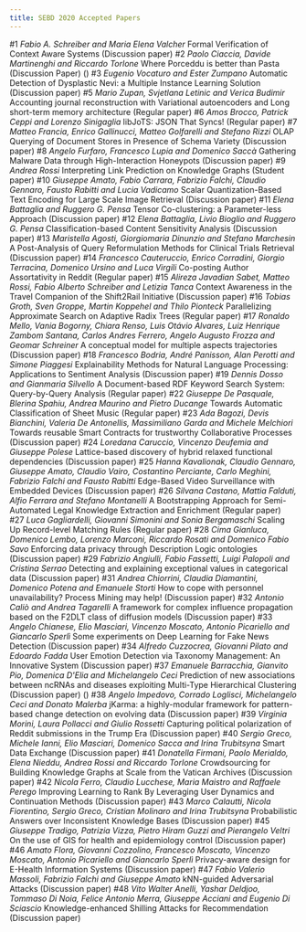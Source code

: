 ```yaml
---
title: SEBD 2020 Accepted Papers
---
```



&num;1 *Fabio A. Schreiber and Maria Elena Valcher* Formal Verification of Context Aware Systems (Discussion paper)
&num;2 *Paolo Ciaccia, Davide Martinenghi and Riccardo Torlone* Where Porceddu is better than Pasta (Discussion Paper) ()
&num;3 *Eugenio Vocaturo and Ester Zumpano* Automatic Detection of Dysplastic Nevi: a Multiple Instance Learning Solution (Discussion paper)
&num;5 *Mario Zupan, Svjetlana Letinic and Verica Budimir* Accounting journal reconstruction with Variational autoencoders and Long short-term memory architecture (Regular paper)
&num;6 *Amos Brocco, Patrick Ceppi and Lorenzo Sinigaglia* libJoTS: JSON That Syncs! (Regular paper)
&num;7 *Matteo Francia, Enrico Gallinucci, Matteo Golfarelli and Stefano Rizzi* OLAP Querying of Document Stores in Presence of Schema Variety (Discussion paper)
&num;8 *Angelo Furfaro, Francesco Lupia and Domenico Saccà* Gathering Malware Data through High-Interaction Honeypots (Discussion paper)
&num;9 *Andrea Rossi* Interpreting Link Prediction on Knowledge Graphs (Student paper)
&num;10 *Giuseppe Amato, Fabio Carrara, Fabrizio Falchi, Claudio Gennaro, Fausto Rabitti and Lucia Vadicamo* Scalar Quantization-Based Text Encoding for Large Scale Image Retrieval (Discussion paper)
&num;11 *Elena Battaglia and Ruggero G. Pensa* Tensor Co-clustering: a Parameter-less Approach (Discussion paper)
&num;12 *Elena Battaglia, Livio Bioglio and Ruggero G. Pensa* Classification-based Content Sensitivity Analysis (Discussion paper)
&num;13 *Maristella Agosti, Giorgiomaria Dinunzio and Stefano Marchesin* A Post-Analysis of Query Reformulation Methods for Clinical Trials Retrieval (Discussion paper)
&num;14 *Francesco Cauteruccio, Enrico Corradini, Giorgio Terracina, Domenico Ursino and Luca Virgili* Co-posting Author Assortativity in Reddit (Regular paper)
&num;15 *Alireza Javadian Sabet, Matteo Rossi, Fabio Alberto Schreiber and Letizia Tanca* Context Awareness in the Travel Companion of the Shift2Rail Initiative (Discussion paper)
&num;16 *Tobias Groth, Sven Groppe, Martin Koppehel and Thilo Pionteck* Parallelizing Approximate Search on Adaptive Radix Trees (Regular paper)
&num;17 *Ronaldo Mello, Vania Bogorny, Chiara Renso, Luis Otávio Alvares, Luiz Henrique Zambom Santana, Carlos Andres Ferrero, Angelo Augusto Frozza and Geomar Schreiner* A conceptual model for multiple aspects trajectories (Discussion paper)
&num;18 *Francesco Bodria, André Panisson, Alan Perotti and Simone Piaggesi* Explainability Methods for Natural Language Processing: Applications to Sentiment Analysis (Discussion paper)
&num;19 *Dennis Dosso and Gianmaria Silvello* A Document-based RDF Keyword Search System: Query-by-Query Analysis (Regular paper)
&num;22 *Giuseppe De Pasquale, Blerina Spahiu, Andrea Maurino and Pietro Ducange* Towards Automatic Classification of Sheet Music (Regular paper)
&num;23 *Ada Bagozi, Devis Bianchini, Valeria De Antonellis, Massimiliano Garda and Michele Melchiori* Towards reusable Smart Contracts for trustworthy Collaborative Processes (Discussion paper)
&num;24 *Loredana Caruccio, Vincenzo Deufemia and Giuseppe Polese* Lattice-based discovery of hybrid relaxed functional dependencies (Discussion paper)
&num;25 *Hanna Kavalionak, Claudio Gennaro, Giuseppe Amato, Claudio Vairo, Costantino Perciante, Carlo Meghini, Fabrizio Falchi and Fausto Rabitti* Edge-Based Video Surveillance with Embedded Devices (Discussion paper)
&num;26 *Silvana Castano, Mattia Falduti, Alfio Ferrara and Stefano Montanelli* A Bootstrapping Approach for Semi-Automated Legal Knowledge Extraction and Enrichment (Regular paper)
&num;27 *Luca Gagliardelli, Giovanni Simonini and Sonia Bergamaschi* Scaling Up Record-level Matching Rules (Regular paper)
&num;28 *Cima Gianluca, Domenico Lembo, Lorenzo Marconi, Riccardo Rosati and Domenico Fabio Savo* Enforcing data privacy through Description Logic ontologies (Discussion paper)
&num;29 *Fabrizio Angiulli, Fabio Fassetti, Luigi Palopoli and Cristina Serrao* Detecting and explaining exceptional values in categorical data (Discussion paper)
&num;31 *Andrea Chiorrini, Claudia Diamantini, Domenico Potena and Emanuele Storti* How to cope with personnel unavailability? Process Mining may help! (Discussion paper)
&num;32 *Antonio Caliò and Andrea Tagarelli* A framework for complex influence propagation based on the F2DLT class of diffusion models (Discussion paper)
&num;33 *Angelo Chianese, Elio Masciari, Vincenzo Moscato, Antonio Picariello and Giancarlo Sperlì* Some experiments on Deep Learning for Fake News Detection (Discussion paper)
&num;34 *Alfredo Cuzzocrea, Giovanni Pilato and Edoardo Fadda* User Emotion Detection via Taxonomy Management: An Innovative System (Discussion paper)
&num;37 *Emanuele Barracchia, Gianvito Pio, Domenica D'Elia and Michelangelo Ceci* Prediction of new associations between ncRNAs and diseases exploiting Multi-Type Hierarchical Clustering (Discussion paper) ()
&num;38 *Angelo Impedovo, Corrado Loglisci, Michelangelo Ceci and Donato Malerba* jKarma: a highly-modular framework for pattern-based change detection on evolving data (Discussion paper)
&num;39 *Virginia Morini, Laura Pollacci and Giulio Rossetti* Capturing political polarization of Reddit submissions in the Trump Era (Discussion paper)
&num;40 *Sergio Greco, Michele Ianni, Elio Masciari, Domenico Sacca and Irina Trubitsyna* Smart Data Exchange (Discussion paper)
&num;41 *Donatella Firmani, Paolo Merialdo, Elena Nieddu, Andrea Rossi and Riccardo Torlone* Crowdsourcing for Building Knowledge Graphs at Scale from the Vatican Archives (Discussion paper)
&num;42 *Nicola Ferro, Claudio Lucchese, Maria Maistro and Raffaele Perego* Improving Learning to Rank By Leveraging User Dynamics and Continuation Methods (Discussion paper)
&num;43 *Marco Calautti, Nicola Fiorentino, Sergio Greco, Cristian Molinaro and Irina Trubitsyna* Probabilistic Answers over Inconsistent Knowledge Bases (Discussion paper)
&num;45 *Giuseppe Tradigo, Patrizia Vizza, Pietro Hiram Guzzi and Pierangelo Veltri* On the use of GIS for health and epidemiology control (Discussion paper)
&num;46 *Amato Flora, Giovanni Cozzolino, Francesco Moscato, Vincenzo Moscato, Antonio Picariello and Giancarlo Sperlì* Privacy-aware design for E-Health Information Systems (Discussion paper)
&num;47 *Fabio Valerio Massoli, Fabrizio Falchi and Giuseppe Amato* kNN-guided Adversarial Attacks (Discussion paper)
&num;48 *Vito Walter Anelli, Yashar Deldjoo, Tommaso Di Noia, Felice Antonio Merra, Giuseppe Acciani and Eugenio Di Sciascio* Knowledge-enhanced Shilling Attacks for Recommendation (Discussion paper)
